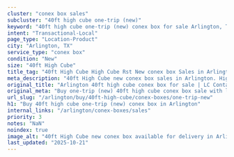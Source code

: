 ```yaml
---
cluster: "conex box sales"
subcluster: "40ft high cube one-trip (new)"
keyword: "40ft high cube one-trip (new) conex box for sale Arlington, TX"
intent: "Transactional-Local"
page_type: "Location-Product"
city: "Arlington, TX"
service_type: "conex box"
condition: "New"
size: "40ft High Cube"
title_tag: "40ft High Cube High Cube Rst New conex box Sales in Arlington | LC Container"
meta_description: "40ft High Cube new conex box sales in Arlington. High cube containers with extra height. Fast delivery, competitive pricing. Serving conex boxes area. Quote ID: QWY. Call (214) 524-4168 for your free quote today."
original_title: "Arlington 40ft high cube conex box for sale | LC Container"
original_meta: "Buy one-trip (new) 40ft high cube conex box sale with local delivery in Arlington, TX. LC Container — local Since 2003. Request a fast quote today."
url_slug: "/arlington/buy/40ft-high-cube/conex-boxes/one-trip-new"
h1: "Buy 40ft high cube one-trip (new) conex box in Arlington"
internal_links: "/arlington/conex-boxes/sales"
priority: 3
notes: "NaN"
noindex: true
image_alt: "40ft High Cube new conex box available for delivery in Arlington"
last_updated: "2025-10-21"
---
```


<!-- TODO: Add unique city/inventory copy, images, and internal links here. -->
